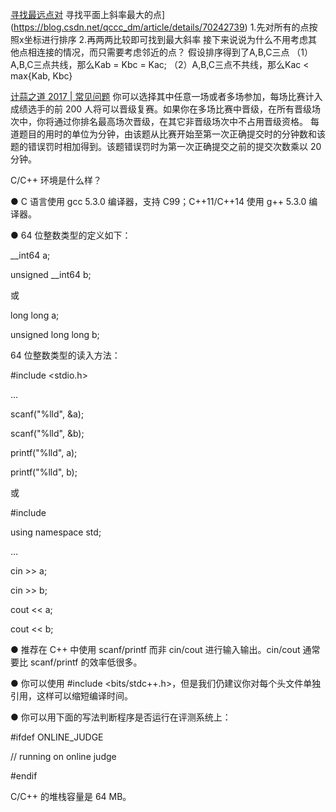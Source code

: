 [寻找最远点对](https://blog.csdn.net/hackbuteer1/article/details/7484746)
寻找平面上斜率最大的点](https://blog.csdn.net/qccc_dm/article/details/70242739)
1.先对所有的点按照x坐标进行排序
2.再两两比较即可找到最大斜率
接下来说说为什么不用考虑其他点相连接的情况，而只需要考虑邻近的点？
假设排序得到了A,B,C三点
（1）A,B,C三点共线，那么Kab = Kbc = Kac;
（2）A,B,C三点不共线，那么Kac < max{Kab, Kbc}

[计蒜之道 2017 | 常见问题](http://www.sohu.com/a/138615015_286966)
你可以选择其中任意一场或者多场参加，每场比赛计入成绩选手的前 200 人将可以晋级复赛。如果你在多场比赛中晋级，在所有晋级场次中，你将通过你排名最高场次晋级，在其它非晋级场次中不占用晋级资格。
每道题目的用时的单位为分钟，由该题从比赛开始至第一次正确提交时的分钟数和该题的错误罚时相加得到。该题错误罚时为第一次正确提交之前的提交次数乘以 20 分钟。

C/C++ 环境是什么样？

● C 语言使用 gcc 5.3.0 编译器，支持 C99；C++11/C++14 使用 g++ 5.3.0 编译器。

● 64 位整数类型的定义如下：

__int64 a;

unsigned __int64 b;

或

long long a;

unsigned long long b;

64 位整数类型的读入方法：

#include <stdio.h>

…

scanf("%lld", &a);

scanf("%lld", &b);

printf("%lld", a);

printf("%lld", b);

或

#include <iostream>

using namespace std;

…

cin >> a;

cin >> b;

cout << a;

cout << b;

● 推荐在 C++ 中使用 scanf/printf 而非 cin/cout 进行输入输出。cin/cout 通常要比 scanf/printf 的效率低很多。

● 你可以使用 #include <bits/stdc++.h>，但是我们仍建议你对每个头文件单独引用，这样可以缩短编译时间。

● 你可以用下面的写法判断程序是否运行在评测系统上：

#ifdef ONLINE_JUDGE

// running on online judge

#endif

C/C++ 的堆栈容量是 64 MB。






